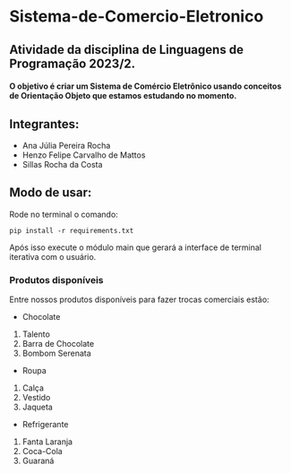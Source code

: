 # Sistema-de-Comercio-Eletronico

## Atividade da disciplina de Linguagens de Programação 2023/2.
#### O objetivo é criar um Sistema de Comércio Eletrônico usando conceitos de Orientação Objeto que estamos estudando no momento.

## Integrantes:

- Ana Júlia Pereira Rocha
- Henzo Felipe Carvalho de Mattos
- Sillas Rocha da Costa

## Modo de usar:

Rode no terminal o comando:

```pip install -r requirements.txt```

Após isso execute o módulo main que gerará a interface de terminal iterativa com o usuário.

### Produtos disponíveis

Entre nossos produtos disponíveis para fazer trocas comerciais estão:

- Chocolate

1. Talento
2. Barra de Chocolate
3. Bombom Serenata

- Roupa

1. Calça
2. Vestido
3. Jaqueta

- Refrigerante

1. Fanta Laranja
2. Coca-Cola
3. Guaraná
